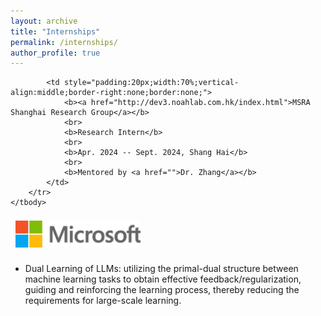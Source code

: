 ```yaml
---
layout: archive
title: "Internships"
permalink: /internships/
author_profile: true
---
```


<table style="width:100%;border:0px;border-spacing:0px;border-collapse:separate;margin-right:0;margin-left:0;font-size:1.0em;">
    <tbody>
        <tr>
            <td style="padding:8px;width:30%;vertical-align:middle;border:none;"> 
                <img src="https://github.com/Aaronzijingcai/Aaronzijingcai.github.io/raw/master/images/microsoft.png" width="200">
            </td>


            <td style="padding:20px;width:70%;vertical-align:middle;border-right:none;border:none;">
                <b><a href="http://dev3.noahlab.com.hk/index.html">MSRA Shanghai Research Group</a></b>
                <br>
                <b>Research Intern</b>
                <br>
                <b>Apr. 2024 -- Sept. 2024, Shang Hai</b>
                <br>
                <b>Mentored by <a href="">Dr. Zhang</a></b>
            </td>            
        </tr>
    </tbody>

</table>

<!--

## **Research Intern**

_**([MSRA Shanghai Research Group](), Shanghai, Apr. 2024 - Sept. 2024)**_
_**, mentored by [Dr. Zhang]()**_
-->

* Dual Learning of LLMs: utilizing the primal-dual structure between machine learning tasks to obtain effective feedback/regularization, guiding and reinforcing the learning process, thereby reducing the requirements for large-scale learning.

